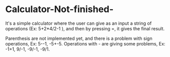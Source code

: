 # Calculator-Not-finished-
It's a simple calculator where the user can give as an input a string of operations (Ex: 5+2*4/2-1 ), and then by pressing =, it gives the final result.

Parenthesis are not implemented yet, and there is a problem with sign operations, Ex: 5--1, -5+-5.
Operations with - are giving some problems, Ex: -1+1, 9/-1, -9/-1, -9/1.
